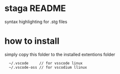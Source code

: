 # staga README

syntax highlighting for .stg files

# how to install
simply copy this folder to the installed extentions folder
```console
  ~/.vscode     // for vsscode linux
  ~/.vscode-oss // for vscodium llinux
```